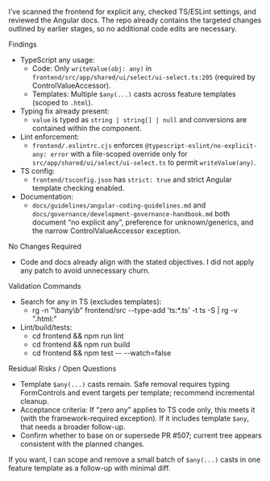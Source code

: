 I’ve scanned the frontend for explicit any, checked TS/ESLint settings, and reviewed the Angular docs. The repo already contains the targeted changes outlined by earlier stages, so no additional code edits are necessary.

Findings
- TypeScript any usage:
  - Code: Only `writeValue(obj: any)` in `frontend/src/app/shared/ui/select/ui-select.ts:205` (required by ControlValueAccessor).
  - Templates: Multiple `$any(...)` casts across feature templates (scoped to `.html`).
- Typing fix already present:
  - `value` is typed as `string | string[] | null` and conversions are contained within the component.
- Lint enforcement:
  - `frontend/.eslintrc.cjs` enforces `@typescript-eslint/no-explicit-any: error` with a file-scoped override only for `src/app/shared/ui/select/ui-select.ts` to permit `writeValue(any)`.
- TS config:
  - `frontend/tsconfig.json` has `strict: true` and strict Angular template checking enabled.
- Documentation:
  - `docs/guidelines/angular-coding-guidelines.md` and `docs/governance/development-governance-handbook.md` both document “no explicit any”, preference for unknown/generics, and the narrow ControlValueAccessor exception.

No Changes Required
- Code and docs already align with the stated objectives. I did not apply any patch to avoid unnecessary churn.

Validation Commands
- Search for any in TS (excludes templates):
  - rg -n "\bany\b" frontend/src --type-add 'ts:*.ts' -t ts -S | rg -v "\.html:"
- Lint/build/tests:
  - cd frontend && npm run lint
  - cd frontend && npm run build
  - cd frontend && npm test -- --watch=false

Residual Risks / Open Questions
- Template `$any(...)` casts remain. Safe removal requires typing FormControls and event targets per template; recommend incremental cleanup.
- Acceptance criteria: If “zero any” applies to TS code only, this meets it (with the framework-required exception). If it includes template `$any`, that needs a broader follow-up.
- Confirm whether to base on or supersede PR #507; current tree appears consistent with the planned changes.

If you want, I can scope and remove a small batch of `$any(...)` casts in one feature template as a follow-up with minimal diff.